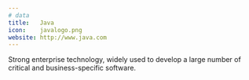 ```yaml
---
# data
title:   Java
icon:    javalogo.png
website: http://www.java.com
---
```

Strong enterprise technology, widely used to develop a large number of critical
and business-specific software.
